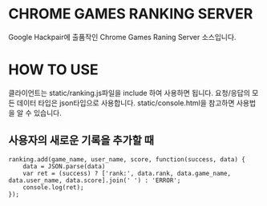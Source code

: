 # CHROME GAMES RANKING SERVER
Google Hackpair에 출품작인 Chrome Games Raning Server 소스입니다. 

# HOW TO USE
클라이언트는 static/ranking.js파일을 include 하여 사용하면 됩니다. 요청/응답의 모든 데이터 타입은 json타입으로 사용합니다. static/console.html을 참고하면 사용법을 알 수 있습니다.

##
## 사용자의 새로운 기록을 추가할 때
```
ranking.add(game_name, user_name, score, function(success, data) {
	data = JSON.parse(data)
	var ret = (success) ? ['rank:', data.rank, data.game_name, data.user_name, data.score].join(' ') : 'ERROR';
	console.log(ret);
});
```
